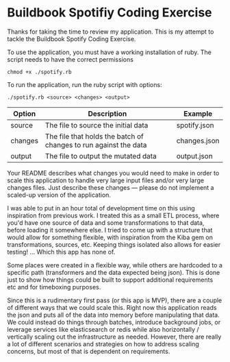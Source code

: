 # Buildbook Spotifiy Coding Exercise

Thanks for taking the time to review my application. This is my attempt to tackle the Buildbook Spotify Coding Exercise.

To use the application, you must have a working installation of ruby. The script needs to have the correct permissions

`chmod +x ./spotify.rb`

To run the application, run the ruby script with options:

`./spotify.rb <source> <changes> <output>`

| Option  | Description                                                      | Example      |
| ------- | ---------------------------------------------------------------- | ------------ |
| source  | The file to source the initial data                              | spotify.json |
| changes | The file that holds the batch of changes to run against the data | changes.json |
| output  | The file to output the mutated data                              | output.json  |

Your README describes what changes you would need to make in order to scale this application to handle very large input files and/or very large changes files. Just describe these changes — please do not implement a scaled-up version of the application.

I was able to put in an hour total of development time on this using inspiration from previous work. I treated this as a small ETL process, where you'd have one source of data and some transformations to that data, before loading it somewhere else. I tried to come up with a structure that would allow for something flexible, with inspiration from the Kiba gem on transformations, sources, etc. Keeping things isolated also allows for easier testing! ... Which this app has none of.

Some places were created in a flexible way, while others are hardcoded to a specific path (transformers and the data expected being json). This is done just to show how things could be built to support additional requirements etc and for timeboxing purposes.

Since this is a rudimentary first pass (or this app is MVP), there are a couple of different ways that we could scale this. Right now this application reads the json and puts all of the data into memory before manipulating that data. We could instead do things through batches, introduce background jobs, or leverage services like elasticsearch or redis while also horizontally / vertically scaling out the infrastructure as needed. However, there are really a lot of different scenarios and strategies on how to address scaling concerns, but most of that is dependent on requirements.
